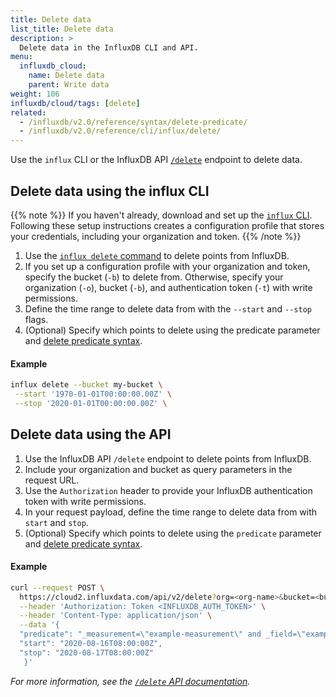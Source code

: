 ```yaml
---
title: Delete data
list_title: Delete data
description: >
  Delete data in the InfluxDB CLI and API.
menu:
  influxdb_cloud:
    name: Delete data
    parent: Write data
weight: 106
influxdb/cloud/tags: [delete]
related:
  - /influxdb/v2.0/reference/syntax/delete-predicate/
  - /influxdb/v2.0/reference/cli/influx/delete/
---
```

<!--
## Delete data in the InfluxDB UI

Delete data from buckets you've created. You cannot delete data from system buckets.

### Delete data from buckets

1. Click **Load Data** in the navigation bar.

    {{< nav-icon "load data" >}}

2. Select **Buckets**.
3. Next to the bucket with data you want to delete, click **Delete Data by Filter**.
4. In the **Delete Data** window that appears:
  - Select a **Target Bucket** to delete data from.
  - Enter a **Time Range** to delete data from.
  - Click **+ Add Filter** to filter by tag key and value pair.
  - Select **I understand that this cannot be undone**.
5. Click **Confirm Delete** to delete the selected data.

### Delete data from the Data Explorer

1. Click the **Data Explorer** icon in the sidebar.

    {{< nav-icon "data-explorer" >}}

2. Click **Delete Data** in the top navigation bar.
3. In the **Delete Data** window that appears:
  - Select a **Target Bucket** to delete data from.
  - Enter a **Time Range** to delete data from.
  - Click **+ Add Filter** to filter by tag key-value pairs.
  - Select **I understand that this cannot be undone**.
4. Click **Confirm Delete** to delete the selected data.
!-->

Use the `influx` CLI or the InfluxDB API [`/delete`](/influxdb/v2.0/api/#/paths/~1delete/post) endpoint to delete data.

## Delete data using the influx CLI

{{% note %}}
If you haven't already, download and set up the [`influx` CLI](/influxdb/cloud/get-started/#optional-download-install-and-use-the-influx-cli). Following these setup instructions creates a configuration profile that stores your credentials, including your organization and token.
{{% /note %}}

1. Use the [`influx delete` command](/influxdb/v2.0/reference/cli/influx/delete/) to delete points from InfluxDB.
2. If you set up a configuration profile with your organization and token, specify the bucket (`-b`) to delete from. Otherwise, specify your organization (`-o`), bucket (`-b`), and authentication token (`-t`) with write permissions.
3. Define the time range to delete data from with the `--start` and `--stop` flags.
4. (Optional) Specify which points to delete using the predicate parameter and [delete predicate syntax](/influxdb/v2.0/reference/syntax/delete-predicate/).

#### Example

```sh
influx delete --bucket my-bucket \
 --start '1970-01-01T00:00:00.00Z' \
 --stop '2020-01-01T00:00:00.00Z' \
```

## Delete data using the API

1. Use the InfluxDB API `/delete` endpoint to delete points from InfluxDB.
2. Include your organization and bucket as query parameters in the request URL.
3. Use the `Authorization` header to provide your InfluxDB authentication token with write permissions.
4. In your request payload, define the time range to delete data from with `start` and `stop`.
5. (Optional) Specify which points to delete using the `predicate` parameter and [delete predicate syntax](/influxdb/v2.0/reference/syntax/delete-predicate/).

#### Example

```sh
curl --request POST \
  https://cloud2.influxdata.com/api/v2/delete?org=<org-name>&bucket=<bucket-name> \
  --header 'Authorization: Token <INFLUXDB_AUTH_TOKEN>' \
  --header 'Content-Type: application/json' \
  --data '{
  "predicate": "_measurement=\"example-measurement\" and _field=\"example-field\"",
  "start": "2020-08-16T08:00:00Z",
  "stop": "2020-08-17T08:00:00Z"
   }'
```

_For more information, see the [`/delete` API documentation](/influxdb/v2.0/api/#/paths/~1delete/post)._
